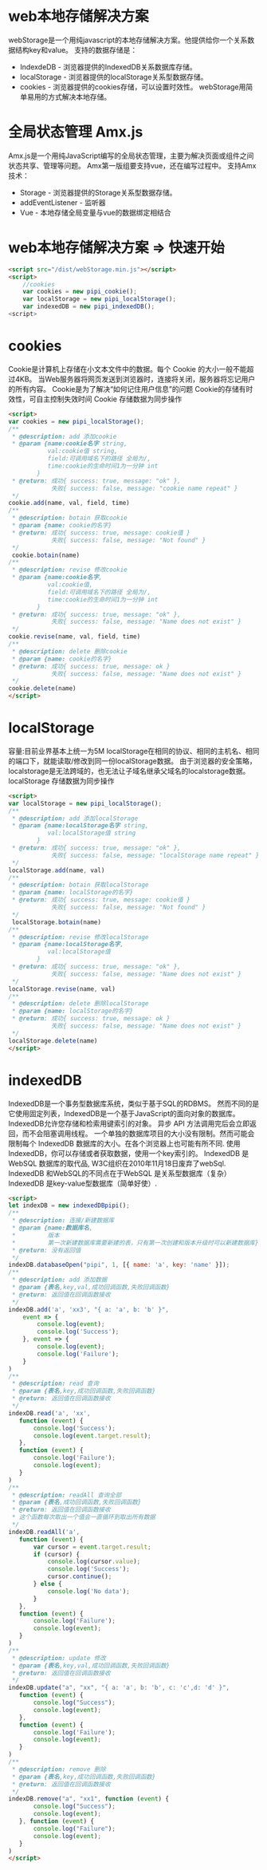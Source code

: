 <!--
 * @Author: pipi
 * @Email: pisenliang@gmail.com
 * @LastEditors: Please set LastEditors
 * @Date: 2019-04-01 14:18:20
 * @LastEditTime: 2019-06-15 13:33:52
 -->

# web本地存储解决方案
webStorage是一个用纯javascript的本地存储解决方案。他提供给你一个关系数据结构key和value。
支持的数据存储是：
* IndexdeDB - 浏览器提供的IndexedDB关系数据库存储。
* localStorage - 浏览器提供的localStorage关系型数据存储。
* cookies - 浏览器提供的cookies存储，可以设置时效性。
webStorage用简单易用的方式解决本地存储。

# 全局状态管理 Amx.js
Amx.js是一个用纯JavaScript编写的全局状态管理，主要为解决页面或组件之间状态共享、管理等问题。
Amx第一版组要支持vue，还在编写过程中。
支持Amx技术：
* Storage - 浏览器提供的Storage关系型数据存储。
* addEventListener - 监听器
* Vue - 本地存储全局变量与vue的数据绑定相结合

# web本地存储解决方案 => 快速开始
```HTML
<script src="/dist/webStorage.min.js"></script>
<script>
    //cookies
    var cookies = new pipi_cookie();
    var localStorage = new pipi_localStorage();
    var indexedDB = new pipi_indexedDB();
<script>
```
# cookies
Cookie是计算机上存储在小文本文件中的数据。每个 Cookie 的大小一般不能超过4KB。
当Web服务器将网页发送到浏览器时，连接将关闭，服务器将忘记用户的所有内容。
Cookie是为了解决“如何记住用户信息”的问题 
Cookie的存储有时效性，可自主控制失效时间
Cookie 存储数据为同步操作
```HTML
<script>
var cookies = new pipi_localStorage();
/**
 * @description: add 添加cookie
 * @param {name:cookie名字 string,
           val:cookie值 string,
           field:可调用域名下的路径 全局为/,
           time:cookie的生命时间1为一分钟 int
        } 
 * @return: 成功{ success: true, message: "ok" },
            失败{ success: false, message: "cookie name repeat" }
 */
cookie.add(name, val, field, time)
/**
 * @description: botain 获取cookie
 * @param {name: cookie的名字}
 * @return: 成功{ success: true, message: cookie值 }
            失败{ success: false, message: "Not found" }
 */
 cookie.botain(name)
/**
 * @description: revise 修改cookie
 * @param {name:cookie名字,
           val:cookie值,
           field:可调用域名下的路径 全局为/,
           time:cookie的生命时间1为一分钟 int
        } 
 * @return: 成功{ success: true, message: "ok" },
            失败{ success: false, message: "Name does not exist" }
 */
cookie.revise(name, val, field, time)
/**
 * @description: delete 删除cookie
 * @param {name: cookie的名字}
 * @return: 成功{ success: true, message: ok }
            失败{ success: false, message: "Name does not exist" }
 */
cookie.delete(name)
</script>
```
# localStorage
容量:目前业界基本上统一为5M
localStorage在相同的协议、相同的主机名、相同的端口下，就能读取/修改到同一份localStorage数据。
由于浏览器的安全策略，localstorage是无法跨域的，也无法让子域名继承父域名的localstorage数据。
localStorage 存储数据为同步操作
```HTML
<script>
var localStorage = new pipi_localStorage();
/**
 * @description: add 添加localStorage
 * @param {name:localStorage名字 string,
           val:localStorage值 string
        } 
 * @return: 成功{ success: true, message: "ok" },
            失败{ success: false, message: "localStorage name repeat" }
 */
localStorage.add(name, val)
/**
 * @description: botain 获取localStorage
 * @param {name: localStorage的名字}
 * @return: 成功{ success: true, message: cookie值 }
            失败{ success: false, message: "Not found" }
 */
 localStorage.botain(name)
/**
 * @description: revise 修改localStorage
 * @param {name:localStorage名字,
           val:localStorage值
        } 
 * @return: 成功{ success: true, message: "ok" },
            失败{ success: false, message: "Name does not exist" }
 */
localStorage.revise(name, val)
/**
 * @description: delete 删除localStorage
 * @param {name: localStorage的名字}
 * @return: 成功{ success: true, message: ok }
            失败{ success: false, message: "Name does not exist" }
 */
localStorage.delete(name)
</script>
```
# indexedDB
IndexedDB是一个事务型数据库系统，类似于基于SQL的RDBMS。 然而不同的是它使用固定列表，IndexedDB是一个基于JavaScript的面向对象的数据库。 IndexedDB允许您存储和检索用键索引的对象。
异步 API 方法调用完后会立即返回，而不会阻塞调用线程。
一个单独的数据库项目的大小没有限制。然而可能会限制每个 IndexedDB 数据库的大小。在各个浏览器上也可能有所不同.
使用IndexedDB，你可以存储或者获取数据，使用一个key索引的。
IndexedDB 是 WebSQL 数据库的取代品, W3C组织在2010年11月18日废弃了webSql.  IndexedDB 和WebSQL的不同点在于WebSQL 是关系型数据库（复杂）IndexedDB 是key-value型数据库（简单好使）.
```HTML
<script>
let indexDB = new indexedDBpipi();
/**
 * @description: 连接/新建数据库
 * @param {name:数据库名,
 *         版本
 *         第一次新建数据库需要新建的表，只有第一次创建和版本升级时可以新建数据库} 
 * @return: 没有返回值
 */
indexDB.databaseOpen("pipi", 1, [{ name: 'a', key: 'name' }]);
/**
 * @description: add 添加数据
 * @param {表名,key,val,成功回调函数,失败回调函数} 
 * @return: 返回值在回调函数接收
 */
indexDB.add('a', 'xx3', "{ a: 'a', b: 'b' }",
    event => {
        console.log(event);
        console.log('Success');
    }, event => {
        console.log(event);
        console.log('Failure');
    }
)
/**
 * @description: read 查询
 * @param {表名,key,成功回调函数,失败回调函数} 
 * @return: 返回值在回调函数接收
 */
indexDB.read('a', 'xx',
   function (event) {
       console.log('Success');
       console.log(event.target.result);
   },
   function (event) {
       console.log('Failure');
       console.log(event);
   }
)
/**
 * @description: readAll 查询全部
 * @param {表名,成功回调函数,失败回调函数} 
 * @return: 返回值在回调函数接收
 * 这个函数每次取出一个值会一直循环到取出所有数据
 */
indexDB.readAll('a',
   function (event) {
       var cursor = event.target.result;
       if (cursor) {
           console.log(cursor.value);
           console.log('Success');
           cursor.continue();
       } else {
           console.log('No data');
       }
   },
   function (event) {
       console.log('Failure');
       console.log(event);
   }
)
/**
 * @description: update 修改
 * @param {表名,key,val,成功回调函数,失败回调函数} 
 * @return: 返回值在回调函数接收
 */
indexDB.update("a", "xx", "{ a: 'a', b: 'b', c: 'c',d: 'd' }",
   function (event) {
       console.log("Success");
       console.log(event);
   },
   function (event) {
       console.log('Failure');
       console.log(event);
   }
)
/**
 * @description: remove 删除
 * @param {表名,key,成功回调函数,失败回调函数} 
 * @return: 返回值在回调函数接收
 */
indexDB.remove("a", "xx1", function (event) {
       console.log("Success");
       console.log(event);
   }, function (event) {
       console.log("Failure");
       console.log(event);
   }
)
</script>
```
